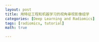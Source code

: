 ```yaml
---
layout: post
title: 用特征工程和机器学习的视角审视影像组学
categories: [Deep Learning and Radiomics]
tags: [radiomics, tutorial]
math: true

---
```

